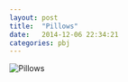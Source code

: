 ```yaml
---
layout: post
title:  "Pillows"
date:   2014-12-06 22:34:21
categories: pbj
---
```


![Pillows](http://tiwibzone.tiwib.netdna-cdn.com/images/peanut-butter-jelly-sandwich-pillows.jpg)
